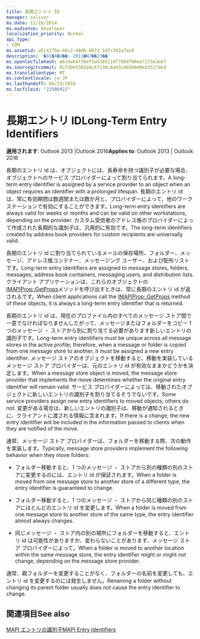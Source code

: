 ```yaml
---
title: 長期エントリ ID
manager: soliver
ms.date: 11/16/2014
ms.audience: Developer
localization_priority: Normal
api_type:
- COM
ms.assetid: a514275e-40c2-48db-8072-1dfc392a7ac6
description: '�ŏI�X�V��: 2011�N7��23��'
ms.openlocfilehash: e624ab4f39ef5a5385119779b0780ee7173a3ee7
ms.sourcegitcommit: 0cf39e5382b8c6f236c8a63c6036849ed3527ded
ms.translationtype: MT
ms.contentlocale: ja-JP
ms.lasthandoff: 08/23/2018
ms.locfileid: "22586922"
---
```

# <a name="long-term-entry-identifiers"></a><span data-ttu-id="2f70d-103">長期エントリ ID</span><span class="sxs-lookup"><span data-stu-id="2f70d-103">Long-Term Entry Identifiers</span></span>

  
  
<span data-ttu-id="2f70d-104">**適用されます**: Outlook 2013 |Outlook 2016</span><span class="sxs-lookup"><span data-stu-id="2f70d-104">**Applies to**: Outlook 2013 | Outlook 2016</span></span> 
  
<span data-ttu-id="2f70d-105">長期のエントリ id は、オブジェクトには、長寿命を持つ識別子が必要な場合、オブジェクトへのサービス プロバイダーによって割り当てられます。</span><span class="sxs-lookup"><span data-stu-id="2f70d-105">A long-term entry identifier is assigned by a service provider to an object when an object requires an identifier with a prolonged lifespan.</span></span> <span data-ttu-id="2f70d-106">長期のエントリ id は、常に有効期間は数週間または数か月と、プロバイダーによって、他のワークステーションで有効にすることができます。</span><span class="sxs-lookup"><span data-stu-id="2f70d-106">Long-term entry identifiers are always valid for weeks or months and can be valid on other workstations, depending on the provider.</span></span> <span data-ttu-id="2f70d-107">カスタム受信者のアドレス帳のプロバイダーによって作成された長期的な識別子は、汎用的に有効です。</span><span class="sxs-lookup"><span data-stu-id="2f70d-107">The long-term identifiers created by address book providers for custom recipients are universally valid.</span></span> 
  
<span data-ttu-id="2f70d-108">長期のエントリ id に割り当てられているメールの保存場所、フォルダー、メッセージ、アドレス帳コンテナー、メッセージング ユーザー、および配布リストです。</span><span class="sxs-lookup"><span data-stu-id="2f70d-108">Long-term entry identifiers are assigned to message stores, folders, messages, address book containers, messaging users, and distribution lists.</span></span> <span data-ttu-id="2f70d-109">クライアント アプリケーションは、これらのオブジェクトの[IMAPIProp::GetProps](imapiprop-getprops.md)メソッドを呼び出すときは、常に長期のエントリ id が返されるです。</span><span class="sxs-lookup"><span data-stu-id="2f70d-109">When client applications call the [IMAPIProp::GetProps](imapiprop-getprops.md) method of these objects, it is always a long-term entry identifier that is returned.</span></span> 
  
<span data-ttu-id="2f70d-110">長期のエントリ id は、現在のプロファイル内のすべてのメッセージ ストア間で一意でなければなりませんしたがって、メッセージまたはフォルダーをコピー 1 つのメッセージ ・ ストアから別に割り当てる必要があります新しいエントリの識別子です。</span><span class="sxs-lookup"><span data-stu-id="2f70d-110">Long-term entry identifiers must be unique across all message stores in the active profile; therefore, when a message or folder is copied from one message store to another, it must be assigned a new entry identifier.</span></span> <span data-ttu-id="2f70d-111">メッセージ ストアのオブジェクトを移動すると、移動を実装しているメッセージ ストア プロバイダーは、元のエントリ id が有効なままかどうかを決定します。</span><span class="sxs-lookup"><span data-stu-id="2f70d-111">When a message store object is moved, the message store provider that implements the move determines whether the original entry identifier will remain valid.</span></span> <span data-ttu-id="2f70d-112">サービス プロバイダーによっては、移動されたオブジェクトに新しいエントリの識別子を割り当てるそうでないです。</span><span class="sxs-lookup"><span data-stu-id="2f70d-112">Some service providers assign new entry identifiers to moved objects; others do not.</span></span> <span data-ttu-id="2f70d-113">変更がある場合は、新しいエントリの識別子は、移動が通知されるときに、クライアントに渡される情報に含まれます。</span><span class="sxs-lookup"><span data-stu-id="2f70d-113">If there is a change, the new entry identifier will be included in the information passed to clients when they are notified of the move.</span></span> 
  
<span data-ttu-id="2f70d-114">通常、メッセージ ストア プロバイダーは、フォルダーを移動する際、次の動作を実装します。</span><span class="sxs-lookup"><span data-stu-id="2f70d-114">Typically, message store providers implement the following behavior when they move folders:</span></span>
  
- <span data-ttu-id="2f70d-115">フォルダー移動すると、1 つのメッセージ ・ ストアから別の種類の別のストアに変更するのには、エントリ id が保証されます。</span><span class="sxs-lookup"><span data-stu-id="2f70d-115">When a folder is moved from one message store to another store of a different type, the entry identifier is guaranteed to change.</span></span>
    
- <span data-ttu-id="2f70d-116">フォルダー移動すると、1 つのメッセージ ・ ストアから同じ種類の別のストアにほとんどのエントリ id を変更します。</span><span class="sxs-lookup"><span data-stu-id="2f70d-116">When a folder is moved from one message store to another store of the same type, the entry identifier almost always changes.</span></span>
    
- <span data-ttu-id="2f70d-117">同じメッセージ ・ ストア内の別の場所にフォルダーを移動すると、エントリ id は可能性がありますか、変わらないことがあります、メッセージ ストア プロバイダーによって。</span><span class="sxs-lookup"><span data-stu-id="2f70d-117">When a folder is moved to another location within the same message store, the entry identifier might or might not change, depending on the message store provider.</span></span>
    
<span data-ttu-id="2f70d-118">通常、親フォルダーを変更することがなく、フォルダーの名前を変更しても、エントリ id を変更するのには発生しません。</span><span class="sxs-lookup"><span data-stu-id="2f70d-118">Renaming a folder without changing its parent folder usually does not cause the entry identifier to change.</span></span> 
  
## <a name="see-also"></a><span data-ttu-id="2f70d-119">関連項目</span><span class="sxs-lookup"><span data-stu-id="2f70d-119">See also</span></span>



[<span data-ttu-id="2f70d-120">MAPI エントリの識別子</span><span class="sxs-lookup"><span data-stu-id="2f70d-120">MAPI Entry Identifiers</span></span>](mapi-entry-identifiers.md)

